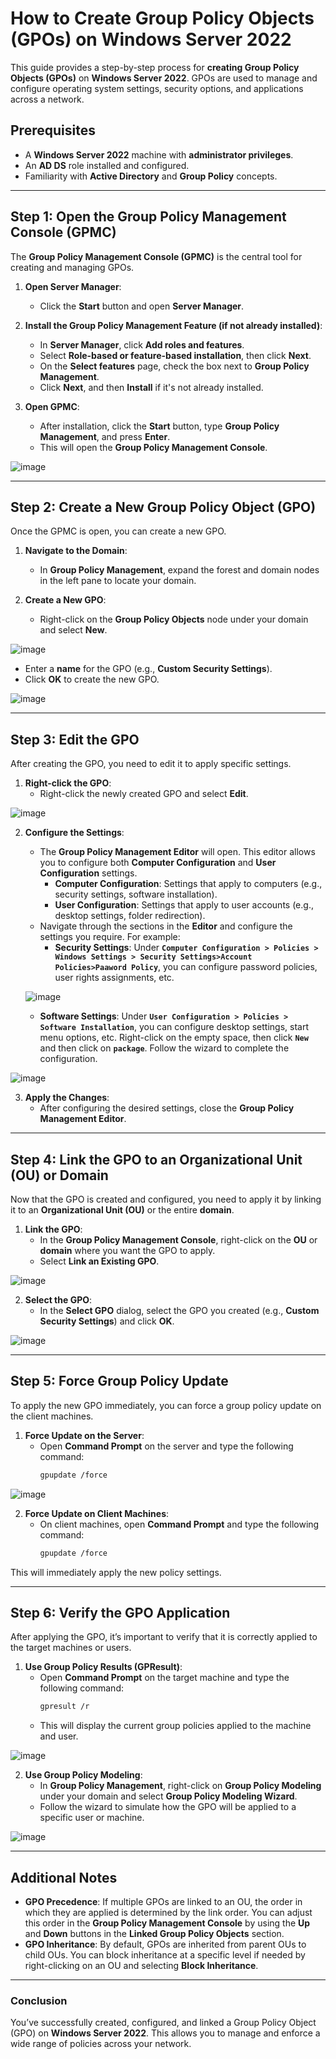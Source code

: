 # How to Create Group Policy Objects (GPOs) on Windows Server 2022

This guide provides a step-by-step process for **creating Group Policy Objects (GPOs)** on **Windows Server 2022**. GPOs are used to manage and configure operating system settings, security options, and applications across a network.

## Prerequisites

- A **Windows Server 2022** machine with **administrator privileges**.
- An **AD DS** role installed and configured.
- Familiarity with **Active Directory** and **Group Policy** concepts.

---

## Step 1: Open the Group Policy Management Console (GPMC) 

The **Group Policy Management Console (GPMC)** is the central tool for creating and managing GPOs.

1. **Open Server Manager**:
   - Click the **Start** button and open **Server Manager**.

2. **Install the Group Policy Management Feature (if not already installed)**:
   - In **Server Manager**, click **Add roles and features**.
   - Select **Role-based or feature-based installation**, then click **Next**.
   - On the **Select features** page, check the box next to **Group Policy Management**.
   - Click **Next**, and then **Install** if it's not already installed.

3. **Open GPMC**:
   - After installation, click the **Start** button, type **Group Policy Management**, and press **Enter**.
   - This will open the **Group Policy Management Console**.

![image](https://github.com/user-attachments/assets/4a995f62-d55f-48be-8b87-e43fa279a67c)

---

## Step 2: Create a New Group Policy Object (GPO)

Once the GPMC is open, you can create a new GPO.

1. **Navigate to the Domain**:
   - In **Group Policy Management**, expand the forest and domain nodes in the left pane to locate your domain.

2. **Create a New GPO**:
   - Right-click on the **Group Policy Objects** node under your domain and select **New**.


![image](https://github.com/user-attachments/assets/8ddc4423-652c-4702-a81a-29af72142385)


   - Enter a **name** for the GPO (e.g., **Custom Security Settings**).
   - Click **OK** to create the new GPO.


![image](https://github.com/user-attachments/assets/9cbf4670-759c-4c02-baa5-fb6ce6279081)

---

## Step 3: Edit the GPO

After creating the GPO, you need to edit it to apply specific settings.

1. **Right-click the GPO**:
   - Right-click the newly created GPO and select **Edit**.


![image](https://github.com/user-attachments/assets/8d415170-aa09-4e0d-b027-66f5ac6b3026)


2. **Configure the Settings**:
   - The **Group Policy Management Editor** will open. This editor allows you to configure both **Computer Configuration** and **User Configuration** settings.
     - **Computer Configuration**: Settings that apply to computers (e.g., security settings, software installation).
     - **User Configuration**: Settings that apply to user accounts (e.g., desktop settings, folder redirection).
   - Navigate through the sections in the **Editor** and configure the settings you require. For example:
     - **Security Settings**: Under **`Computer Configuration > Policies > Windows Settings > Security Settings>Account Policies>Paaword Policy`**, you can configure password policies, user rights assignments, etc.
  
   ![image](https://github.com/user-attachments/assets/6bd5d16e-87a1-41da-8afa-3f891d37fe34)

     - **Software Settings**: Under **`User Configuration > Policies > Software Installation`**, you can configure desktop settings, start menu options, etc. Right-click on the empty space, then click **`New`** and then click on **`package`**. Follow the wizard to complete the configuration.

![image](https://github.com/user-attachments/assets/1d8f31d7-7c3b-4732-b75b-6ad39388fcdc)

   
3. **Apply the Changes**:
   - After configuring the desired settings, close the **Group Policy Management Editor**.

---

## Step 4: Link the GPO to an Organizational Unit (OU) or Domain

Now that the GPO is created and configured, you need to apply it by linking it to an **Organizational Unit (OU)** or the entire **domain**.

1. **Link the GPO**:
   - In the **Group Policy Management Console**, right-click on the **OU** or **domain** where you want the GPO to apply.
   - Select **Link an Existing GPO**.


![image](https://github.com/user-attachments/assets/3af52d70-3dff-4940-bf72-530422e2b318)


2. **Select the GPO**:
   - In the **Select GPO** dialog, select the GPO you created (e.g., **Custom Security Settings**) and click **OK**.


![image](https://github.com/user-attachments/assets/2f1ab568-c0e5-4463-850b-c5ca648e614c)


---

## Step 5: Force Group Policy Update

To apply the new GPO immediately, you can force a group policy update on the client machines.

1. **Force Update on the Server**:
   - Open **Command Prompt** on the server and type the following command:
     ```bash
     gpupdate /force
     ```


![image](https://github.com/user-attachments/assets/87981000-10f1-4780-9cf4-8d86dd10b063)


2. **Force Update on Client Machines**:
   - On client machines, open **Command Prompt** and type the following command:
     ```bash
     gpupdate /force
     ```

This will immediately apply the new policy settings.

---

## Step 6: Verify the GPO Application

After applying the GPO, it’s important to verify that it is correctly applied to the target machines or users.

1. **Use Group Policy Results (GPResult)**:
   - Open **Command Prompt** on the target machine and type the following command:
     ```bash
     gpresult /r
     ```
   - This will display the current group policies applied to the machine and user.


![image](https://github.com/user-attachments/assets/040b78dc-37b7-49d4-a969-4c950c9d61b8)


2. **Use Group Policy Modeling**:
   - In **Group Policy Management**, right-click on **Group Policy Modeling** under your domain and select **Group Policy Modeling Wizard**.
   - Follow the wizard to simulate how the GPO will be applied to a specific user or machine.


![image](https://github.com/user-attachments/assets/ec04dba0-3bbc-4d4d-8635-753f904cb6e0)


---

## Additional Notes

- **GPO Precedence**: If multiple GPOs are linked to an OU, the order in which they are applied is determined by the link order. You can adjust this order in the **Group Policy Management Console** by using the **Up** and **Down** buttons in the **Linked Group Policy Objects** section.
- **GPO Inheritance**: By default, GPOs are inherited from parent OUs to child OUs. You can block inheritance at a specific level if needed by right-clicking on an OU and selecting **Block Inheritance**.

---
### Conclusion

You’ve successfully created, configured, and linked a Group Policy Object (GPO) on **Windows Server 2022**. This allows you to manage and enforce a wide range of policies across your network.
